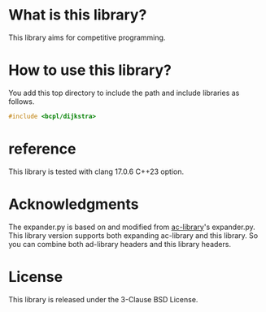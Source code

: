 # What is this library?

This library aims for competitive programming.

# How to use this library?

You add this top directory to include the path and include libraries as follows.

```c++
#include <bcpl/dijkstra>
```

# reference

This library is tested with clang 17.0.6 C++23 option.

# Acknowledgments

The expander.py is based on and modified from [ac-library](https://github.com/atcoder/ac-library)'s
expander.py.
This library version supports both expanding ac-library and this library. So you can combine
both ad-library headers and
this library headers.

# License

This library is released under the 3-Clause BSD License.
